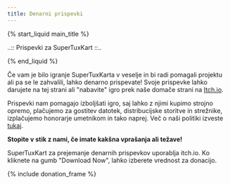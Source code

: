 ```yaml
---
title: Denarni prispevki
---
```

{% start_liquid main_title %}

..:: Prispevki za SuperTuxKart ::..

{% end_liquid %}

Če vam je bilo igranje SuperTuxKarta v veselje in bi radi pomagali projektu ali pa se le zahvalili, lahko denarno prispevate! Svoje prispevke lahko darujete na tej strani ali "nabavite" igro prek naše domače strani na [Itch.io](https://supertuxkart.itch.io/supertuxkart).

Prispevki nam pomagajo izboljšati igro, saj lahko z njimi kupimo strojno opremo, plačujemo za gostitev datotek, distribucijske storitve in strežnike, izplačujemo honorarje umetnikom in tako naprej. Več o naši politiki izveste [tukaj](Donation_Policy).

**Stopite v stik z nami, če imate kakšna vprašanja ali težave!**

SuperTuxKart za prejemanje denarnih prispevkov uporablja itch.io. Ko kliknete na gumb "Download Now", lahko izberete vrednost za donacijo.

{% include donation_frame %}
